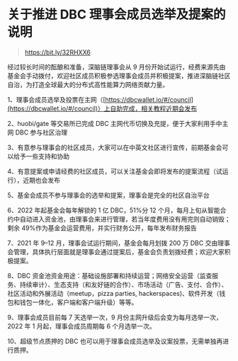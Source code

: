 # 关于推进 DBC 理事会成员选举及提案的说明

> https://bit.ly/32RHXX6

经过较长时间的酝酿和准备，深脑链理事会从 9 月份开始试运行，经费来源先由基金会手动拨付，欢迎社区成员积极参选理事会成员并积极提案，推进深脑链社区自治，为打造全球最大的分布式高性能算力网络贡献力量。

1、理事会成员选举及投票在主网（[https://dbcwallet.io/#/council](https://dbcwallet.io/#/council)）上自助完成，相关教程近期会发布

2、huobi/gate 等交易所已完成 DBC 主网代币切换及充提，便于大家利用手中主网 DBC 参与社区治理

3、有意参与理事会的社区成员，大家可以在中英文社区进行宣传，前期基金会可以给予一些支持和协助

4、有意提案或申请经费的社区成员，可以关注基金会即将发布的提案流程（试运行），近期也会发布

5、基金会成员不参与理事会的选举和提案，理事会是完全的社区自治平台

6、2022 年起基金会每年解锁的 1 亿 DBC，51%分 12 个月，每月上旬从智能合约中自动进入资金池，由理事会来进行管理，若当年度费用没有用完则自动销毁；剩余 49%作为基金会运营费用，并实行财务公开，每年发布财务报告

7、2021 年 9–12 月，理事会试运行期间，基金会每月划拨 200 万 DBC 交由理事会管理，具体执行层面就是理事会通过提案后，基金会负责划拨经费；欢迎大家积极提案。

8、DBC 资金池资金用途：基础设施部署和持续运营；网络安全运营（监查服务、持续审计）、生态支持（和友好链的合作）、市场活动（广告、支付、合作）、社区活动和外展活动（meetup，pizza parties, hackerspaces)、软件开发（钱包和钱包一体化，客户端和客户端升级）等等。

9、理事会成员目前每 7 天选举一次，9 月份主网升级后会变为每月选举一次，2022 年 1 月起，理事会成员周期每 6 个月选举一次。

10、超级节点质押的 DBC 也可以用于理事会成员选举及议案投票，无需单独再进行质押。

